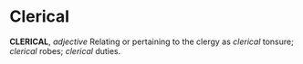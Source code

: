 # Clerical

**CLERICAL**, _adjective_ Relating or pertaining to the clergy as _clerical_ tonsure; _clerical_ robes; _clerical_ duties.